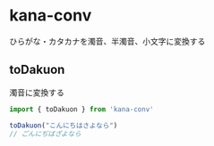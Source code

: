 # kana-conv

ひらがな・カタカナを濁音、半濁音、小文字に変換する

## toDakuon

濁音に変換する

```ts
import { toDakuon } from 'kana-conv'

toDakuon("こんにちはさよなら")
// ごんにぢばざよなら
```
